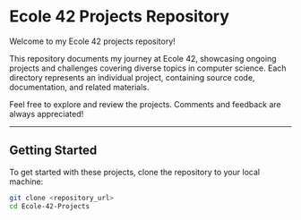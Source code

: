 # Ecole 42 Projects Repository

Welcome to my Ecole 42 projects repository!

This repository documents my journey at Ecole 42, showcasing ongoing projects and challenges covering diverse topics in computer science. Each directory represents an individual project, containing source code, documentation, and related materials.

Feel free to explore and review the projects. Comments and feedback are always appreciated!

---


## Getting Started

To get started with these projects, clone the repository to your local machine:

```bash
git clone <repository_url>
cd Ecole-42-Projects
